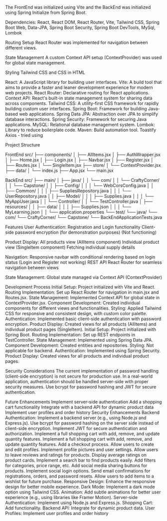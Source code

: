 The FrontEnd was initialized using Vite and the BackEnd was initialized using Spring Initialize from Spring Boot.

Dependencies:
React, React DOM, React Router, Vite, Tailwind CSS, Spring Boot Web, Data-JPA,
Spring Boot Security, Spring Boot DevTools, MySql, Lombok

Routing Setup
React Router was implemented for navigation between different views.

State Management
A custom Context API setup (ContextProvider) was used for global state management.

Styling
Tailwind CSS and CSS in HTML

React: A JavaScript library for building user interfaces.
Vite: A build tool that aims to provide a faster and leaner development experience for modern web projects.
React Router: Declarative routing for React applications.
Context API: React's built-in state management system for sharing data across components.
Tailwind CSS: A utility-first CSS framework for rapidly building custom user interfaces.
Spring Boot: Framework for building Java-based web applications.
Spring Data JPA: Abstraction over JPA to simplify database interactions.
Spring Security: Framework for securing Java applications.
MySQL: Relational database management system.
Lombok: Library to reduce boilerplate code.
Maven: Build automation tool.
Toastify
Axios - tried using 

Project Structure

FrontEnd
src/
├── components/
│ ├── AllItems.jsx
│ ├── AuthWrapper.jsx
│ ├── Home.jsx
│ ├── Login.jsx
│ ├── Navbar.jsx
│ ├── Register.jsx
│ ├── Routes.jsx
│ └── SingleItem.jsx
├── store/
│ └── ContextProvider.jsx
├── data/
│ └── index.js
├── App.jsx
└── main.jsx

BackEnd
src/
├── main/
│ ├── java/
│ │ └── com/
│ │ └── CraftyCorner/
│ │ └── Capstone/
│ │ ├── Config/
│ │ │ └── WebCorsConfig.java
│ │ ├── Common/
│ │ │ ├── SuppliesRepository.java
│ │ │ └── UserRepository.java
│ │ ├── Model/
│ │ │ ├── Supplies.java
│ │ │ └── MyAppUser.java
│ │ └── Controller/
│ │ └── TestController.java
│ ├── resources/
│ │ ├── data/
│ │ │ ├── Supplies.json
│ │ │ └── MyLearning.json
│ │ └── application.properties
└── test/
└── java/
└── com/
└── CraftyCorner/
└── Capstone/
└── BackEndApplicationTests.java

Features
User Authentication:
Registration and Login functionality
Client-side password encryption (for demonstration purposes) (Not functioning)

Product Display:
All products view (AllItems component)
Individual product view (SingleItem component)
Fetching individual supply details

Navigation:
Responsive navbar with conditional rendering based on login status (Login and Register not working)
REST API
React Router for seamless navigation between views

State Management:
Global state managed via Context API (ContextProvider)

Development Process
Initial Setup: Project initialized with Vite and React.
Routing Implementation: Set up React Router for navigation in main.jsx and Routes.jsx.
State Management: Implemented Context API for global state in ContextProvider.jsx.
Component Development: Created individual components for different views and functionalities.
Styling: Applied Tailwind CSS for responsive and consistent design, with custom color palette.
Authentication: Implemented basic client-side authentication with password encryption.
Product Display: Created views for all products (AllItems) and individual product pages (SingleItem).
Initial Setup: Project initialized with Spring Boot.
Routing Implementation: Set up REST endpoints in TestController.
State Management: Implemented using Spring Data JPA.
Component Development: Created entities and repositories.
Styling: Not applicable for backend.
Authentication: Implemented using Spring Security.
Product Display: Created views for all products and individual product pages.

Security Considerations
The current implementation of password handling (client-side encryption) is not secure for production use. In a real-world application, authentication should be handled server-side with proper security measures. Use bcrypt for password hashing and JWT for secure authentication.

Future Enhancements
Implement server-side authentication
Add a shopping cart functionality
Integrate with a backend API for dynamic product data
Implement user profiles and order history
Security Enhancements
Backend Authentication:
Implement a backend server (e.g., using Node.js and Express.js).
Use bcrypt for password hashing on the server side instead of client-side encryption.
Implement JWT for secure authentication and authorization.
Implement a full shopping cart with add, remove, and update quantity features.
Implement a full shopping cart with add, remove, and update quantity features.
Add a checkout process.
Allow users to create and edit profiles.
Implement profile pictures and user settings.
Allow users to leave reviews and ratings for products.
Display average ratings on product cards.
Implement a search bar to find products easily.
Add filters for categories, price range, etc.
Add social media sharing buttons for products.
Implement social login options.
Send email confirmations for registrations, orders, and password resets.
Allow users to add items to a wishlist for future purchase.
Responsive Design: Enhance the responsive design for better mobile experience.
Dark Mode: Implement a dark mode option using Tailwind CSS.
Animation: Add subtle animations for better user experience (e.g., using libraries like Framer Motion).
Server-side Authentication: Implement using Node.js and Express.js.
Shopping Cart: Add functionality.
Backend API: Integrate for dynamic product data.
User Profiles: Implement user profiles and order history
